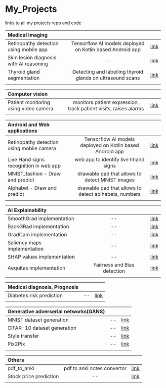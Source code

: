 # My_Projects
links to all my projects repo and code

| Medical imaging| | | 
| :---         |     :---:      |          ---: | 
|  Retinopathy detection using mobile app  | Tensorflow AI models deployed on Kotlin based Android app|[link](https://github.com/Amritpal-001/Retinopathy_detection_Android_app) |  
|  Skin lesion diagnosis with AI reasoning  | -- |[link](https://github.com/Amritpal-001/Skin_lesions_Classification) |    
|  Thyroid gland segmentation  | Detecting and labelling thyroid glands on ultrasound scans |[link](https://github.com/Amritpal-001/Image_Segmentation) |
| | | 

| Computer vision | | | 
| :---         |     :---:      |          ---: | 
|  Patient monitoring using video camera  | monitors patient expression, track patient visits, raises alarms|[link](https://github.com/Amritpal-001/ICU_patient_monitoring) |  
| | | 

|  Android and Web applications| | | 
| :---         |     :---:      |          ---: | 
|  Retinopathy detection using mobile camera  | Tensorflow AI models deployed on Kotlin based Android app|[link](https://github.com/Amritpal-001/Paper_Implementations/blob/master/Tranformers/Visual_transformer_quick_run.ipynb) |  
|  Live Hand signs recognition in web app  | web app to identify live hhand signs|[link]() |
|  MNIST_fashion - Draw and predict  | drawable pad that allows to detect MNIST  images|[link]() |
|  Alphabet - Draw and predict  | drawable pad that allows to detect aplhabets, numbers|[link]() |  
| | | 

| AI Explainability | | | 
| :---         |     :---:      |          ---: | 
|  SmoothGrad implementation  | -- |[link](https://github.com/Amritpal-001/Explainable_AI) |  
|  BackGRad implementation  | -- |[link](https://github.com/Amritpal-001/Explainable_AI) |  
|  GradCam implementation  | -- |[link](https://github.com/Amritpal-001/Explainable_AI) |  
|  Saliency maps implementation  | -- |[link](https://github.com/Amritpal-001/Explainable_AI) |  
|  SHAP values implementation  | -- |[link](https://github.com/Amritpal-001/Explainable_AI) |  
|  Aequitas implementation |Fairness and Bias detection  |[link](https://github.com/Amritpal-001/Explainable_AI) |  
| | | 

| Medical diagnosis, Prognosis| | | 
| :---         |     :---:      |          ---: | 
|  Diabetes risk prediction  | -- |[link](https://github.com/Amritpal-001/Medical-Diagnosis_Prognosis/tree/master/Diabetes%20risk%20prediction) |  
| | | 


| Generative adverserial networks(GANS)| | | 
| :---         |     :---:      |          ---: | 
|  MNIST dataset generation   | -- | [link](https://github.com/Amritpal-001/Generative-adversarial-networks-GANs) |
| CIFAR-10 dataset generation | -- | [link](https://github.com/Amritpal-001/Generative-adversarial-networks-GANs) |
| Style transfer | -- | [link](https://github.com/Amritpal-001/Generative-adversarial-networks-GANs) |
|    Pix2Pix | -- | [link](https://github.com/Amritpal-001/Generative-adversarial-networks-GANs) |
| | | 


| Others| | |
| :---         |     :---:      |          ---: | 
| pdf_to_anki | pdf to anki notes convertor  |  [link](https://github.com/Amritpal-001/pdf_to_anki) |
|Stock price prediction| -- | [link](https://github.com/Amritpal-001/Stock-price-predicition)|
| | | |
